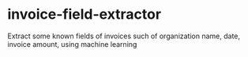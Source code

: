 # invoice-field-extractor
Extract some known fields of invoices such of organization name, date, invoice amount, using machine learning
